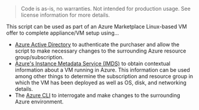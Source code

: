 > Code is as-is, no warranties. Not intended for production usage. See license information for more details.

This script can be used as part of an Azure Marketplace Linux-based VM offer to complete appliance/VM setup using...

* [Azure Active Directory](https://azure.microsoft.com/en-us/services/active-directory/) to authenticate the purchaser and allow the script to make necessary changes to the surrounding Azure resource group/subscription.
* [Azure's Instance Metadata Service (IMDS)](https://docs.microsoft.com/en-us/azure/virtual-machines/linux/instance-metadata-service?tabs=linux) to obtain contextual information about a VM running in Azure. This information can be used among other things to determine the subscription and resource group in which the VM has been deployed as well as OS, disk, and networking details.
* The [Azure CLI](https://docs.microsoft.com/en-us/cli/azure/) to interrogate and make changes to the surrounding Azure environment.


